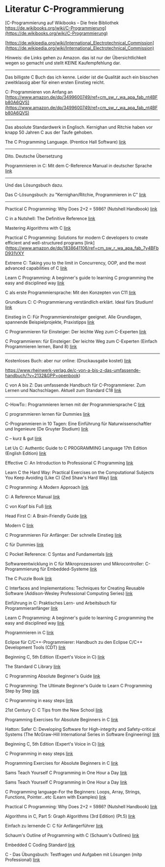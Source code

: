# Literatur C-Programmierung

[C-Programmierung auf Wikibooks – Die freie Bibliothek https://de.wikibooks.org/wiki/C-Programmierung](https://de.wikibooks.org/wiki/C-Programmierung)

[https://de.wikipedia.org/wiki/International_Electrotechnical_Commission](https://de.wikipedia.org/wiki/International_Electrotechnical_Commission)

Hinweis: die Links gehen zu Amazon. das ist nur der Übersichtlichkeit wegen so gemacht und stellt KEINE Kaufempfehlung dar. 

---

Das billigste C Buch das ich kenne. Leider ist die Qualität auch ein bisschen zweitklassig aber für einen ersten Einstieg reicht.

C: Programmieren von Anfang an [https://www.amazon.de/dp/3499600749/ref=cm_sw_r_wa_apa_fab_nt4BFb80A6QVS](https://www.amazon.de/dp/3499600749/ref=cm_sw_r_wa_apa_fab_nt4BFb80A6QVS)

---

Das absolute Standardwerk in Englisch. Kernighan und Ritchie haben vor knapp 50 Jahren C aus der Taufe gehoben.

The C Programming Language. (Prentice Hall Software) [link](https://www.amazon.de/dp/0131103628/ref=cm_sw_r_wa_apa_fab_nv4BFb7MSG3YW)

---

Dito. Deutsche Übersetzung

Programmieren in C: Mit dem C-Reference Manual in deutscher Sprache [link](https://www.amazon.de/dp/3446154973/ref=cm_sw_r_wa_apa_fab_Lv4BFb333XPP7)

---

Und das Lösungsbuch dazu.

Das C-Lösungsbuch: zu "Kernighan/Ritchie, Programmieren in C" [link](https://www.amazon.de/dp/3446159460/ref=cm_sw_r_wa_apa_fab_nw4BFb8P293CX)

---

Practical C Programming: Why Does 2+2 = 5986? (Nutshell Handbook) [link](https://www.amazon.de/dp/1565923065/ref=cm_sw_r_wa_apa_fab_Xw4BFbJ1QP17S)

C in a Nutshell: The Definitive Reference [link](https://www.amazon.de/dp/1491904755/ref=cm_sw_r_wa_apa_fab_vy4BFb6PFFWEG)

Mastering Algorithms with C [link](https://www.amazon.de/dp/1565924533/ref=cm_sw_r_wa_apa_fab_My4BFbEG48901)

Practical C Programming: Solutions for modern C developers to create efficient and well-structured programs \[link\](https://www.amazon.de/dp/1838641106/ref=cm_sw_r_wa_apa_fab_7y4BFbD931VXY

Extreme C: Taking you to the limit in Concurrency, OOP, and the most advanced capabilities of C [link](https://www.amazon.de/dp/1789343623/ref=cm_sw_r_wa_apa_fab_pz4BFbKMN94WN)

Learn C Programming: A beginner's guide to learning C programming the easy and disciplined way [link](https://www.amazon.de/dp/1789349915/ref=cm_sw_r_wa_apa_fab_Zz4BFb1GAWX72)

C als erste Programmiersprache: Mit den Konzepten von C11 [link](https://www.amazon.de/dp/3834818585/ref=cm_sw_r_wa_apa_fab_xA4BFbRTT0F73)

Grundkurs C: C-Programmierung verständlich erklärt. Ideal fürs Studium! [link](https://www.amazon.de/dp/3836241145/ref=cm_sw_r_wa_apa_fab_TA4BFbB0TV8D5)

Einstieg in C: Für Programmiereinsteiger geeignet. Alle Grundlagen, spannende Beispielprojekte, Praxistipps [link](https://www.amazon.de/dp/3836275694/ref=cm_sw_r_wa_apa_fab_sC4BFb3ZEZ563)

C Programmieren für Einsteiger: Der leichte Weg zum C-Experten [link](https://www.amazon.de/dp/3966450615/ref=cm_sw_r_wa_apa_fab_qD4BFb52QXG9R)

C Programmieren: für Einsteiger: Der leichte Weg zum C-Experten (Einfach Programmieren lernen, Band 8) [link](https://www.amazon.de/dp/3966450607/ref=cm_sw_r_wa_apa_fab_GD4BFbF53G19M)

---

Kostenloses Buch: aber nur online: (Druckausgabe kostet) [link](http://openbook.rheinwerk-verlag.de/c_von_a_bis_z/)

https://www.rheinwerk-verlag.de/c-von-a-bis-z-das-umfassende-handbuch/?v=2132&GPP=openbook)

C von A bis Z: Das umfassende Handbuch für C-Programmierer. Zum Lernen und Nachschlagen. Aktuell zum Standard C18 [link](https://www.amazon.de/dp/3836239736/ref=cm_sw_em_r_mt_dp_zezCFbS58T606)

---

C-HowTo:: Programmieren lernen mit der Programmiersprache C [link](https://www.amazon.de/dp/3946454003/ref=cm_sw_r_wa_apa_fab_o.4BFbA58PKG2)

C programmieren lernen für Dummies [link](https://www.amazon.de/dp/3527713425/ref=cm_sw_r_wa_apa_fab_8.4BFbEMYBJMG)

C-Programmieren in 10 Tagen: Eine Einführung für Naturwissenschaftler und Ingenieure (De Gruyter Studium) [link](https://www.amazon.de/dp/3110485125/ref=cm_sw_r_wa_apa_fab_Za5BFb3MK9F84)

C – kurz & gut [link](https://www.amazon.de/dp/3960091079/ref=cm_sw_r_wa_apa_fab_vb5BFbYHCE1C2)

Let Us C: Authentic Guide to C PROGRAMMING Language 17th Edition (English Edition) [link](https://www.amazon.de/dp/9389845688/ref=cm_sw_r_wa_apa_fab_Rc5BFbDKV9EZY)

Effective C: An Introduction to Professional C Programming [link](https://www.amazon.de/dp/1718501048/ref=cm_sw_r_wa_apa_fab_ad5BFb9YW1DXK)

Learn C the Hard Way: Practical Exercises on the Computational Subjects You Keep Avoiding (Like C) (Zed Shaw's Hard Way) [link](https://www.amazon.de/dp/0321884922/ref=cm_sw_r_wa_apa_fab_vd5BFbBMQXT03)

C Programming: A Modern Approach [link](https://www.amazon.de/dp/0393979504/ref=cm_sw_r_wa_apa_fab_Od5BFbCKJR17A)

C: A Reference Manual [link](https://www.amazon.de/dp/013089592X/ref=cm_sw_r_wa_apa_fab_ae5BFbTX2RC7S)

C von Kopf bis Fuß [link](https://www.amazon.de/dp/386899386X/ref=cm_sw_r_wa_apa_fab_oe5BFbN2N03FY)

Head First C: A Brain-Friendly Guide [link](https://www.amazon.de/dp/1449399916/ref=cm_sw_r_wa_apa_fab_Kf5BFbCGYEK9S)

Modern C [link](https://www.amazon.de/dp/1617295817/ref=cm_sw_r_wa_apa_fab_Jj5BFbD6GYS94)

C Programmieren Für Anfänger: Der schnelle Einstieg [link](https://www.amazon.de/dp/1980921113/ref=cm_sw_r_wa_apa_fab_Hk5BFb4SCN1GF)

C für Dummies [link](https://www.amazon.de/dp/352770647X/ref=cm_sw_r_wa_apa_fab_cl5BFb3S9WQPF)

C Pocket Reference: C Syntax and Fundamentals [link](https://www.amazon.de/dp/0596004362/ref=cm_sw_r_wa_apa_fab_ul5BFb4QBWS3X)

Softwareentwicklung in C für Mikroprozessoren und Mikrocontroller: C-Programmierung für Embedded-Systeme [link](https://www.amazon.de/dp/3800743280/ref=cm_sw_r_wa_apa_fab_Jl5BFb9DWRSFJ)

The C Puzzle Book [link](https://www.amazon.de/dp/0201604612/ref=cm_sw_r_wa_apa_fab_tn5BFbPQVCSKA)

C Interfaces and Implementations: Techniques for Creating Reusable Software (Addison-Wesley Professional Computing Series) [link](https://www.amazon.de/dp/0201498413/ref=cm_sw_r_wa_apa_fab_On5BFb22DDR7Y)

Einführung in C: Praktisches Lern- und Arbeitsbuch für Programmieranfänger [link](https://www.amazon.de/dp/3658129212/ref=cm_sw_r_wa_apa_fab_7n5BFbHDSK4YR)

Learn C Programming: A beginner's guide to learning C programming the easy and disciplined way [link](https://www.amazon.de/dp/1789349915/ref=cm_sw_r_wa_apa_fab_Eo5BFbGHA98RN)

Programmieren in C [link](https://www.amazon.de/dp/3709103924/ref=cm_sw_r_wa_apa_fab_Uo5BFb2JAJJMC)

Eclipse für C/C++-Programmierer: Handbuch zu den Eclipse C/C++ Development Tools (CDT) [link](https://www.amazon.de/dp/3864901960/ref=cm_sw_r_wa_apa_fab_6o5BFbZ428PGG)

Beginning C, 5th Edition (Expert's Voice in C) [link](https://www.amazon.de/dp/1430248815/ref=cm_sw_r_wa_apa_fab_tp5BFb7YMM783)

The Standard C Library [link](https://www.amazon.de/dp/0131315099/ref=cm_sw_r_wa_apa_fab_Qp5BFb3PECZVS)

C Programming Absolute Beginner's Guide [link](https://www.amazon.de/dp/0789751984/ref=cm_sw_r_wa_apa_fab_aq5BFbGCB987B)

C Programming: The Ultimate Beginner's Guide to Learn C Programming Step by Step [link](https://www.amazon.ca/Programming-Ultimate-Beginners-Guide-Learn/dp/B08JVKFT7Y)

C Programming in easy steps [link](https://www.amazon.de/dp/1840785446/ref=cm_sw_r_wa_apa_fab_Kq5BFbG0VN27K)

21st Century C: C Tips from the New School [link](https://www.amazon.de/dp/1491903899/ref=cm_sw_r_wa_apa_fab_or5BFbXBPYQ80)

Programming Exercises for Absolute Beginners in C [link](https://www.amazon.de/dp/B08HTL1CQ7/ref=cm_sw_r_wa_apa_fab_Zr5BFbPJY8XYM)

Hatton: Safer C: Developing Software for High-integrity and Safety-critical Systems (The McGraw-Hill International Series in Software Engineering) [link](https://www.amazon.de/dp/0077076400/ref=cm_sw_r_wa_apa_fab_Zs5BFbSVXAH3J)

Beginning C, 5th Edition (Expert's Voice in C) [link](https://www.amazon.de/dp/1430248815/ref=cm_sw_r_wa_apa_fab_iv5BFbAGM8T2S)

C Programming in easy steps [link](https://www.amazon.de/dp/1840785446/ref=cm_sw_r_wa_apa_fab_Fw5BFbBT084AZ)

Programming Exercises for Absolute Beginners in C [link](https://www.amazon.de/dp/B08HTL1CQ7/ref=cm_sw_r_wa_apa_fab_7w5BFbVTNFYSJ)

Sams Teach Yourself C Programming in One Hour a Day [link](https://www.amazon.de/dp/0789751992/ref=cm_sw_r_wa_apa_fab_Mx5BFb3TY7AMK)

Sams Teach Yourself C Programming in One Hour a Day [link](https://www.amazon.de/dp/0789751992/ref=cm_sw_r_wa_apa_fab_5x5BFbEXHBZ4A)

C Programming language-For the Beginners: Loops, Array, Strings, Functions, Pointer...etc (Learn with Examples) [link](https://www.amazon.de/dp/1718055528/ref=cm_sw_r_wa_apa_fab_my5BFbVHQVAM9)

Practical C Programming: Why Does 2+2 = 5986? (Nutshell Handbook) [link](https://www.amazon.de/dp/1565923065/ref=cm_sw_r_wa_apa_fab_Ey5BFbTJSNHN6)

Algorithms in C, Part 5: Graph Algorithms (3rd Edition) (Pt.5) [link](https://www.amazon.de/dp/0201316633/ref=cm_sw_r_wa_apa_fab_ez5BFb6FB1RRR)

Einfach zu lernende C: C für Anfängerführer [link](https://www.amazon.de/dp/B08HB2VPF3/ref=cm_sw_r_wa_apa_fab_xz5BFbYD6J79C)

Schaum's Outline of Programming with C (Schaum's Outlines) [link](https://www.amazon.de/dp/0070240353/ref=cm_sw_r_wa_apa_fab_Tz5BFbC0T9670)

Embedded C Coding Standard [link](https://www.amazon.de/dp/1721127984/ref=cm_sw_r_wa_apa_fab_6z5BFbYSDPEWH)

C - Das Übungsbuch: Testfragen und Aufgaben mit Lösungen (mitp Professional) [link](https://www.amazon.de/dp/3958458963/ref=cm_sw_r_wa_apa_fab_AA5BFbK4WKDQS)
